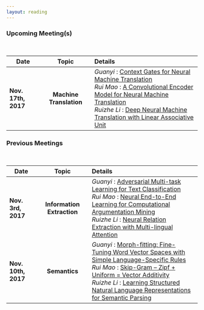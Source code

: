 ```yaml
---
layout: reading
---
```


### Upcoming Meeting(s)
<br />

| **Date**       || **Topic**  || **Details**  |
| ------------- |-------------|:-------------:|-------------|:-------------|
| **Nov. 17th, 2017**| | **Machine<br/>Translation**| |*Guanyi* : [Context Gates for Neural Machine Translation](http://www.aclweb.org/anthology/Q17-1007)<br />*Rui Mao* : [A Convolutional Encoder Model for Neural Machine Translation](http://www.aclweb.org/anthology/P17-1012)<br />*Ruizhe Li* : [Deep Neural Machine Translation with Linear Associative Unit](http://www.aclweb.org/anthology/P17-1013) |

### Previous Meetings
<br />

| **Date**       || **Topic**  || **Details**  |
| ------------- |-------------|:-------------:|-------------|:-------------|
| **Nov. 3rd, 2017**| | **Information<br/>Extraction**| |*Guanyi* : [Adversarial Multi-task Learning for Text Classification](https://arxiv.org/pdf/1704.05742.pdf)<br />*Rui Mao* : [Neural End-to-End Learning for Computational Argumentation Mining](https://www.ukp.tu-darmstadt.de/fileadmin/user_upload/FSP/acl_arg_min_frame2017_4.pdf)<br />*Ruizhe Li* : [Neural Relation Extraction with Multi-lingual Attention](http://nlp.csai.tsinghua.edu.cn/~lyk/publications/acl2017_mnre.pdf) |
| **Nov. 10th, 2017**| | **Semantics**| |*Guanyi* : [Morph-fitting: Fine-Tuning Word Vector Spaces with Simple Language-Specific Rules](http://mi.eng.cam.ac.uk/~sjy/papers/vmro17.pdf)<br />*Rui Mao* : [Skip-Gram – Zipf + Uniform = Vector Additivity](http://www.aclweb.org/anthology/P17-1007)<br />*Ruizhe Li* : [Learning Structured Natural Language Representations for Semantic Parsing](http://aclweb.org/anthology/P17-1005) |
